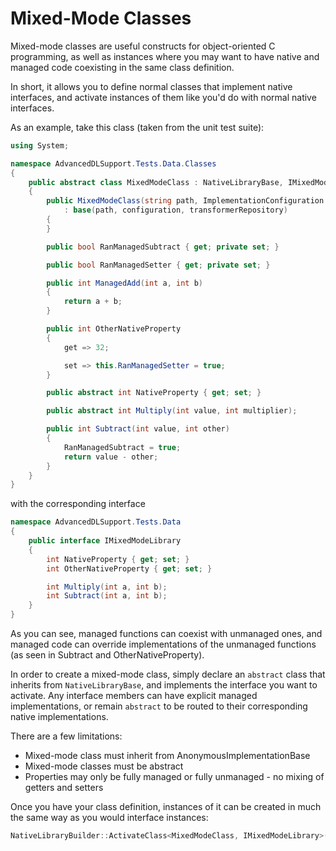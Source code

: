 Mixed-Mode Classes
==========

Mixed-mode classes are useful constructs for object-oriented C programming, as well as instances where you may want to
have native and managed code coexisting in the same class definition.

In short, it allows you to define normal classes that implement native interfaces, and activate instances of them like 
you'd do with normal native interfaces.

As an example, take this class (taken from the unit test suite):

```cs
using System;

namespace AdvancedDLSupport.Tests.Data.Classes
{
	public abstract class MixedModeClass : NativeLibraryBase, IMixedModeLibrary
	{
		public MixedModeClass(string path, ImplementationConfiguration configuration, TypeTransformerRepository transformerRepository)
			: base(path, configuration, transformerRepository)
		{
		}

		public bool RanManagedSubtract { get; private set; }

		public bool RanManagedSetter { get; private set; }

		public int ManagedAdd(int a, int b)
		{
			return a + b;
		}

		public int OtherNativeProperty
		{
			get => 32;

			set => this.RanManagedSetter = true;
		}

		public abstract int NativeProperty { get; set; }

		public abstract int Multiply(int value, int multiplier);

		public int Subtract(int value, int other) 
		{
			RanManagedSubtract = true;
			return value - other;
		}
	}
}
```

with the corresponding interface

```cs
namespace AdvancedDLSupport.Tests.Data
{
	public interface IMixedModeLibrary
	{
		int NativeProperty { get; set; }
		int OtherNativeProperty { get; set; }

		int Multiply(int a, int b);
		int Subtract(int a, int b);
	}
}
```

As you can see, managed functions can coexist with unmanaged ones, and managed code can override implementations of the
unmanaged functions (as seen in Subtract and OtherNativeProperty).

In order to create a mixed-mode class, simply declare an `abstract` class that inherits from 
`NativeLibraryBase`, and implements the interface you want to activate. Any interface members can have 
explicit managed implementations, or remain `abstract` to be routed to their corresponding native implementations.

There are a few limitations:

* Mixed-mode class must inherit from AnonymousImplementationBase
* Mixed-mode classes must be abstract
* Properties may only be fully managed or fully unmanaged - no mixing of getters and setters

Once you have your class definition, instances of it can be created in much the same way as you would interface 
instances:

```cs
NativeLibraryBuilder::ActivateClass<MixedModeClass, IMixedModeLibrary>(LibraryName);
```

